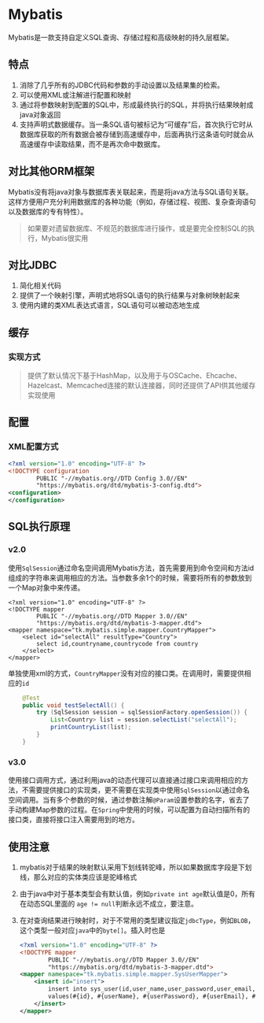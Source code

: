 # Mybatis

Mybatis是一款支持自定义SQL查询、存储过程和高级映射的持久层框架。

## 特点

1. 消除了几乎所有的JDBC代码和参数的手动设置以及结果集的检索。
2. 可以使用XML或注解进行配置和映射
3. 通过将参数映射到配置的SQL中，形成最终执行的SQL，并将执行结果映射成java对象返回
4. 支持声明式数据缓存。当一条SQL语句被标记为“可缓存”后，首次执行它时从数据库获取的所有数据会被存储到高速缓存中，后面再执行这条语句时就会从高速缓存中读取结果，而不是再次命中数据库。

## 对比其他ORM框架

Mybatis没有将java对象与数据库表关联起来，而是将java方法与SQL语句关联。这样方便用户充分利用数据库的各种功能（例如，存储过程、视图、复杂查询语句以及数据库的专有特性）。

> 如果要对遗留数据库、不规范的数据库进行操作，或是要完全控制SQL的执行，Mybatis很实用

## 对比JDBC

1. 简化相关代码
2. 提供了一个映射引擎，声明式地将SQL语句的执行结果与对象树映射起来
3. 使用内建的类XML表达式语言，SQL语句可以被动态地生成

## 缓存

### 实现方式

> 提供了默认情况下基于HashMap，以及用于与OSCache、Ehcache、Hazelcast、Memcached连接的默认连接器，同时还提供了API供其他缓存实现使用

## 配置

### XML配置方式

```xml
<?xml version="1.0" encoding="UTF-8" ?>
<!DOCTYPE configuration
        PUBLIC "-//mybatis.org//DTD Config 3.0//EN"
        "https://mybatis.org/dtd/mybatis-3-config.dtd">
<configuration>
</configuration>
```

## SQL执行原理

### v2.0

使用`SqlSession`通过命名空间调用Mybatis方法，首先需要用到命令空间和方法id组成的字符串来调用相应的方法。当参数多余1个的时候，需要将所有的参数放到一个Map对象中来传递。

```xm
<?xml version="1.0" encoding="UTF-8" ?>
<!DOCTYPE mapper
        PUBLIC "-//mybatis.org//DTD Mapper 3.0//EN"
        "https://mybatis.org/dtd/mybatis-3-mapper.dtd">
<mapper namespace="tk.mybatis.simple.mapper.CountryMapper">
    <select id="selectAll" resultType="Country">
        select id,countryname,countrycode from country
    </select>
</mapper>
```

单独使用xml的方式，`CountryMapper`没有对应的接口类。在调用时，需要提供相应的`id`

```java
    @Test
    public void testSelectAll() {
        try (SqlSession session = sqlSessionFactory.openSession()) {
            List<Country> list = session.selectList("selectAll");
            printCountryList(list);
        }
    }
```



### v3.0

使用接口调用方式，通过利用java的动态代理可以直接通过接口来调用相应的方法，不需要提供接口的实现类，更不需要在实现类中使用`SqlSession`以通过命名空间调用。当有多个参数的时候，通过参数注解`@Param`设置参数的名字，省去了手动构建Map参数的过程。在`Spring`中使用的时候，可以配置为自动扫描所有的接口类，直接将接口注入需要用到的地方。

## 使用注意

1. mybatis对于结果的映射默认采用下划线转驼峰，所以如果数据库字段是下划线，那么对应的实体类应该是驼峰格式

2. 由于java中对于基本类型会有默认值，例如`private int age`默认值是0，所有在动态SQL里面的 `age != null`判断永远不成立，要注意。

3. 在对查询结果进行映射时，对于不常用的类型建议指定`jdbcType`，例如`BLOB`，这个类型一般对应`java`中的`byte[]`。插入时也是
   ```xml
   <?xml version="1.0" encoding="UTF-8" ?>
   <!DOCTYPE mapper
           PUBLIC "-//mybatis.org//DTD Mapper 3.0//EN"
           "https://mybatis.org/dtd/mybatis-3-mapper.dtd">
   <mapper namespace="tk.mybatis.simple.mapper.SysUserMapper">
       <insert id="insert">
           insert into sys_user(id,user_name,user_password,user_email,user_info,head_img,create_time)
           values(#{id}, #{userName}, #{userPassword}, #{userEmail}, #{userInfo}, #{headImg, jdbcType=BLOB}, #{createTime, jdbcType=TIMESTAMP})
       </insert>
   </mapper>
   ```

   
